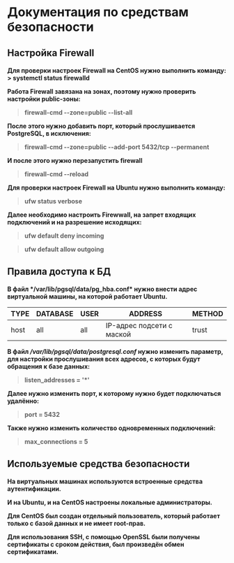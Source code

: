 <h1> Документация по средствам безопасности
<h2> Настройка Firewall 
 
<h4>  
Для проверки настроек Firewall на CentOS нужно выполнить команду: 
> systemctl status firewalld

Работа Firewall завязана на зонах, поэтому нужно проверить настройки public-зоны:
> firewall-cmd --zone=public --list-all

После этого нужно добавить порт, который прослушивается PostgreSQL, в исключения:
> firewall-cmd --zone=public --add-port 5432/tcp --permanent
  
И после этого нужно перезапустить firewall
> firewall-cmd --reload
  

Для проверки настроек Firewall на Ubuntu нужно выполнить команду:
> ufw status verbose
  
Далее необходимо настроить Firewwall, на запрет входящих подключений и на разрешение исходящих:
> ufw default deny incoming
  
  
> ufw default allow outgoing
  
  
<h2> Правила доступа к БД 
  
  
<h4>В файл */var/lib/pgsql/data/pg_hba.conf* нужно внести адрес виртуальной машины, на которой работает Ubuntu.

  
 TYPE | DATABASE | USER | ADDRESS  | METHOD
  ------|------|------|------|------|
  host |   all | all | IP-адрес подсети с маской | trust
 

В файл */var/lib/pgsql/data/postgresql.conf* нужно изменить параметр, для настройки прослушивания всех адресов, с которых будут обращения к базе данных: 
> listen_addresses = '*' 
  
  
Далее нужно изменить порт, к которому нужно будет подключаться удалённо:
> port = 5432  

Также нужно изменить количество одновременных подключений:
> max_connections = 5
<h4>
<h2> Используемые средства безопасности
<h4>
На виртуальных машинах используются встроенные средства аутентификации.
 
 
И на Ubuntu, и на CentOS настроены локальные администраторы.

 
Для CentOS был создан отдельный пользователь, который работает только с базой данных и не имеет root-прав. 

 
Для использования SSH, с помощью OpenSSL были получены сертификаты с сроком действия, был произведён обмен сертификатами.
 
 
<h4>
 
 
